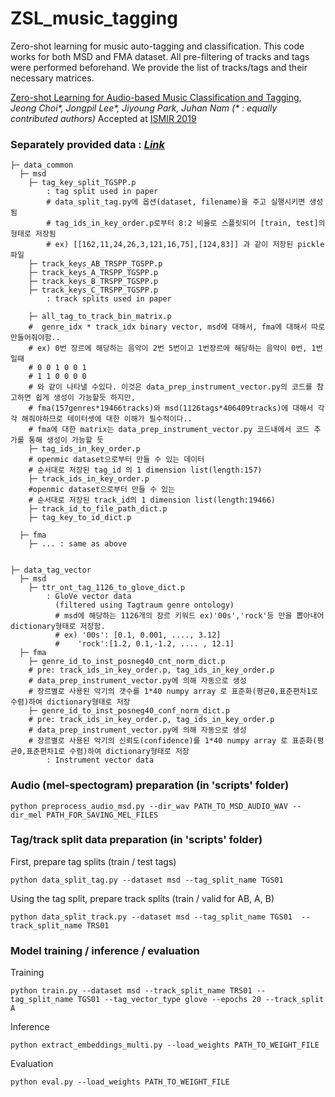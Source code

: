 # ZSL_music_tagging

Zero-shot learning for music auto-tagging and classification.
This code works for both MSD and FMA dataset.
All pre-filtering of tracks and tags were performed beforehand. 
We provide the list of tracks/tags and their necessary matrices.


[Zero-shot Learning for Audio-based Music Classification and Tagging](https://arxiv.org/abs/1907.02670), _Jeong Choi\*, Jongpil Lee\*, Jiyoung Park, Juhan Nam_
_(\* : equally contributed authors)_ Accepted at [ISMIR 2019](https://ismir2019.ewi.tudelft.nl/?q=accepted-papers)


### Separately provided data : _[Link]()_
```
├─ data_common
  ├─ msd
    ├─ tag_key_split_TGSPP.p 
        : tag split used in paper
        # data_split_tag.py에 옵션(dataset, filename)을 주고 실행시키면 생성됨
        # tag_ids_in_key_order.p로부터 8:2 비율로 스플릿되어 [train, test]의 형태로 저장됨
        # ex) [[162,11,24,26,3,121,16,75],[124,83]] 과 같이 저장된 pickle파일
    ├─ track_keys_AB_TRSPP_TGSPP.p 
    ├─ track_keys_A_TRSPP_TGSPP.p
    ├─ track_keys_B_TRSPP_TGSPP.p
    ├─ track_keys_C_TRSPP_TGSPP.p
        : track splits used in paper
          
    ├─ all_tag_to_track_bin_matrix.p
    #  genre_idx * track_idx binary vector, msd에 대해서, fma에 대해서 따로만들어줘야함..
    # ex) 0번 장르에 해당하는 음악이 2번 5번이고 1번장르에 해당하는 음악이 0번, 1번일때
    # 0 0 1 0 0 1
    # 1 1 0 0 0 0
    # 와 같이 나타낼 수있다. 이것은 data_prep_instrument_vector.py의 코드를 참고하면 쉽게 생성이 가능할듯 하지만, 
    # fma(157genres*19466tracks)와 msd(1126tags*406409tracks)에 대해서 각각 해줘야하므로 데이터셋에 대한 이해가 필수적이다..
    # fma에 대한 matrix는 data_prep_instrument_vector.py 코드내에서 코드 추가를 통해 생성이 가능할 듯 
    ├─ tag_ids_in_key_order.p
    # openmic dataset으로부터 만들 수 있는 데이터
    # 순서대로 저장된 tag_id 의 1 dimension list(length:157)
    ├─ track_ids_in_key_order.p
    #openmic dataset으로부터 만들 수 있는 
    # 순서대로 저장된 track_id의 1 dimension list(length:19466)
    ├─ track_id_to_file_path_dict.p
    ├─ tag_key_to_id_dict.p 
       
  ├─ fma
    ├─ ... : same as above 

       
├─ data_tag_vector
  ├─ msd
    ├─ ttr_ont_tag_1126_to_glove_dict.p
        : GloVe vector data 
          (filtered using Tagtraum genre ontology) 
          # msd에 해당하는 1126개의 장르 키워드 ex)'00s','rock'등 만을 뽑아내어 dictionary형태로 저장함.
          # ex) '00s': [0.1, 0.001, ...., 3.12]
          #    'rock':[1.2, 0.1,-1.2, .... , 12.1]
  ├─ fma
    ├─ genre_id_to_inst_posneg40_cnt_norm_dict.p
    # pre: track_ids_in_key_order.p, tag_ids_in_key_order.p 
    # data_prep_instrument_vector.py에 의해 자동으로 생성
    # 장르별로 사용된 악기의 갯수를 1*40 numpy array 로 표준화(평균0,표준편차1로 수렴)하여 dictionary형태로 저장
    ├─ genre_id_to_inst_posneg40_conf_norm_dict.p    
    # pre: track_ids_in_key_order.p, tag_ids_in_key_order.p 
    # data_prep_instrument_vector.py에 의해 자동으로 생성
    # 장르별로 사용된 악기의 신뢰도(confidence)를 1*40 numpy array 로 표준화(평균0,표준편차1로 수렴)하여 dictionary형태로 저장
        : Instrument vector data
```


### Audio (mel-spectogram) preparation (in 'scripts' folder)

```console  
python preprocess_audio_msd.py --dir_wav PATH_TO_MSD_AUDIO_WAV --dir_mel PATH_FOR_SAVING_MEL_FILES
```


### Tag/track split data preparation (in 'scripts' folder)

 First, prepare tag splits (train / test tags)

```console  
python data_split_tag.py --dataset msd --tag_split_name TGS01 
```

 Using the tag split, prepare track splits (train / valid for AB, A, B)

```console  
python data_split_track.py --dataset msd --tag_split_name TGS01  --track_split_name TRS01 
```



### Model training / inference / evaluation
 
Training 

```console  
python train.py --dataset msd --track_split_name TRS01 --tag_split_name TGS01 --tag_vector_type glove --epochs 20 --track_split A
```

Inference 

```console  
python extract_embeddings_multi.py --load_weights PATH_TO_WEIGHT_FILE
```

Evaluation

```console  
python eval.py --load_weights PATH_TO_WEIGHT_FILE
```
